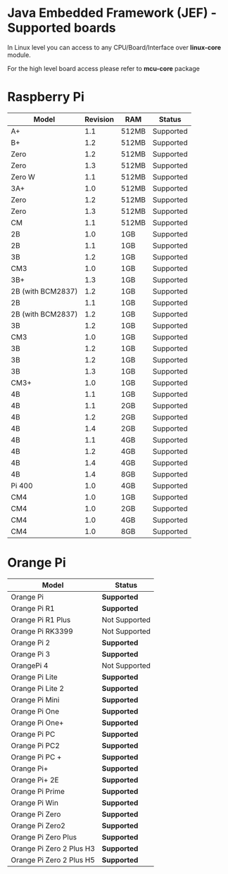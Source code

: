 Java Embedded Framework (JEF) - Supported boards
========================

In Linux level you can access to any CPU/Board/Interface over **linux-core** module.

For the high level board access please refer to **mcu-core** package

Raspberry Pi
============

|    Model    |    Revision    |    RAM    | Status |
|	-------------	|	-------------	|	-------------	|-------------	|
|    A+    |    1.1    |    512MB    | Supported |
|    B+    |    1.2    |    512MB    | Supported |
|    Zero    |    1.2    |    512MB    | Supported |
|    Zero    |    1.3    |    512MB    | Supported |
|    Zero W    |    1.1    |    512MB    | Supported |
|    3A+    |    1.0    |    512MB    | Supported |
|    Zero    |    1.2    |    512MB    | Supported |
|    Zero    |    1.3    |    512MB    | Supported |
|    CM    |    1.1    |    512MB    | Supported |
|    2B    |    1.0    |    1GB    | Supported |
|    2B    |    1.1    |    1GB    | Supported |
|    3B    |    1.2    |    1GB    | Supported |
|    CM3    |    1.0    |    1GB    | Supported |
|    3B+    |    1.3    |    1GB    | Supported |
|    2B (with BCM2837)    |    1.2    |    1GB    | Supported |
|    2B    |    1.1    |    1GB    | Supported |
|    2B (with BCM2837)    |    1.2    |    1GB    | Supported |
|    3B    |    1.2    |    1GB    | Supported |
|    CM3    |    1.0    |    1GB    | Supported |
|    3B    |    1.2    |    1GB    | Supported |
|    3B    |    1.2    |    1GB    | Supported |
|    3B    |    1.3    |    1GB    | Supported |
|    CM3+    |    1.0    |    1GB    | Supported |
|    4B    |    1.1    |    1GB    | Supported |
|    4B    |    1.1    |    2GB    | Supported |
|    4B    |    1.2    |    2GB    | Supported |
|    4B    |    1.4    |    2GB    | Supported |
|    4B    |    1.1    |    4GB    | Supported |
|    4B    |    1.2    |    4GB    | Supported |
|    4B    |    1.4    |    4GB    | Supported |
|    4B    |    1.4    |    8GB    | Supported |
|    Pi 400    |    1.0    |    4GB    | Supported |
|    CM4    |    1.0    |    1GB    | Supported |
|    CM4    |    1.0    |    2GB    | Supported |
|    CM4    |    1.0    |    4GB    | Supported |
|    CM4    |    1.0    |    8GB    | Supported |

Orange Pi
============

|    Model    |    Status    |
|	-------------	|	-------------	|
|    Orange Pi    |    **Supported**    |
|    Orange Pi R1    |    **Supported**    |
|    Orange Pi R1 Plus    |    Not Supported    |
|    Orange Pi RK3399    |    Not Supported    |
|    Orange Pi 2    |    **Supported**    |
|    Orange Pi 3    |    **Supported**    |
|    OrangePi 4    |    Not Supported    |
|    Orange Pi Lite    |    **Supported**    |
|    Orange Pi Lite 2    |    **Supported**    |
|    Orange Pi Mini    |    **Supported**    |
|    Orange Pi One    |    **Supported**    |
|    Orange Pi One+    |    **Supported**    |
|    Orange Pi PC    |    **Supported**    |
|    Orange Pi PC2    |    **Supported**    |
|    Orange Pi PC +    |    **Supported**    |
|    Orange Pi+    |    **Supported**    |
|    Orange Pi+ 2E    |    **Supported**    |
|    Orange Pi Prime    |    **Supported**    |
|    Orange Pi Win    |    **Supported**    |
|    Orange Pi Zero    | **Supported**    |
|    Orange Pi Zero2    |    **Supported**    |
|    Orange Pi Zero Plus    |    **Supported**    |
|    Orange Pi Zero 2 Plus H3    |    **Supported**    |
|    Orange Pi Zero 2 Plus H5    |   **Supported**    |


